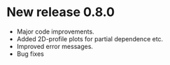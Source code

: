 # New release 0.8.0

- Major code improvements.
- Added 2D-profile plots for partial dependence etc.
- Improved error messages.
- Bug fixes



